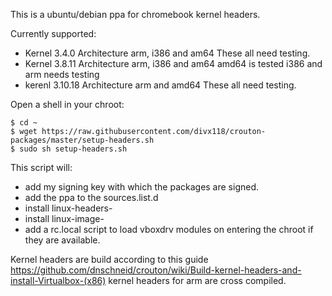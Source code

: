 This is a ubuntu/debian ppa for chromebook kernel headers.

Currently supported:
 * Kernel 3.4.0 Architecture arm, i386 and am64 These all need testing.
 * Kernel 3.8.11 Architecture arm, i386 and am64 amd64 is tested i386 and arm needs testing
 * kerenl 3.10.18 Architecture arm and amd64 These all need testing.

Open a shell in your chroot:

```
$ cd ~
$ wget https://raw.githubusercontent.com/divx118/crouton-packages/master/setup-headers.sh
$ sudo sh setup-headers.sh
```

This script will: 
 * add my signing key with which the packages are signed.
 * add the ppa to the sources.list.d
 * install linux-headers-
 * install linux-image-
 * add a rc.local script to load vboxdrv modules on entering the chroot if they are available.

Kernel headers are build according to this guide https://github.com/dnschneid/crouton/wiki/Build-kernel-headers-and-install-Virtualbox-(x86) kernel headers for arm are cross compiled.
 
